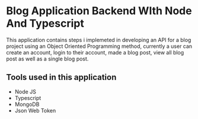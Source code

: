 # Blog Application Backend WIth Node And Typescript

This application contains steps i implemeted in developing an API for a blog project using an Object Oriented Programming method, currently a user can create an account, login to their account, made a blog post, view all blog post as well as a single blog post.

## Tools used in this application
- Node JS
- Typescript
- MongoDB
- Json Web Token

